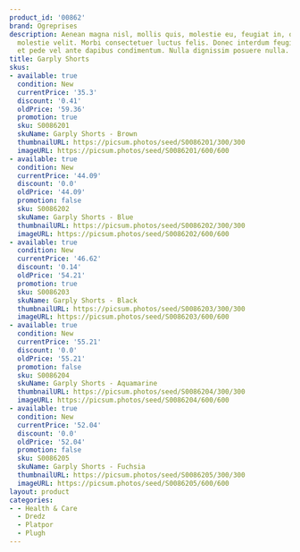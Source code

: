 ```yaml
---
product_id: '00862'
brand: Ogreprises
description: Aenean magna nisl, mollis quis, molestie eu, feugiat in, orci. Nunc eleifend
  molestie velit. Morbi consectetuer luctus felis. Donec interdum feugiat leo. Praesent
  et pede vel ante dapibus condimentum. Nulla dignissim posuere nulla.
title: Garply Shorts
skus:
- available: true
  condition: New
  currentPrice: '35.3'
  discount: '0.41'
  oldPrice: '59.36'
  promotion: true
  sku: S0086201
  skuName: Garply Shorts - Brown
  thumbnailURL: https://picsum.photos/seed/S0086201/300/300
  imageURL: https://picsum.photos/seed/S0086201/600/600
- available: true
  condition: New
  currentPrice: '44.09'
  discount: '0.0'
  oldPrice: '44.09'
  promotion: false
  sku: S0086202
  skuName: Garply Shorts - Blue
  thumbnailURL: https://picsum.photos/seed/S0086202/300/300
  imageURL: https://picsum.photos/seed/S0086202/600/600
- available: true
  condition: New
  currentPrice: '46.62'
  discount: '0.14'
  oldPrice: '54.21'
  promotion: true
  sku: S0086203
  skuName: Garply Shorts - Black
  thumbnailURL: https://picsum.photos/seed/S0086203/300/300
  imageURL: https://picsum.photos/seed/S0086203/600/600
- available: true
  condition: New
  currentPrice: '55.21'
  discount: '0.0'
  oldPrice: '55.21'
  promotion: false
  sku: S0086204
  skuName: Garply Shorts - Aquamarine
  thumbnailURL: https://picsum.photos/seed/S0086204/300/300
  imageURL: https://picsum.photos/seed/S0086204/600/600
- available: true
  condition: New
  currentPrice: '52.04'
  discount: '0.0'
  oldPrice: '52.04'
  promotion: false
  sku: S0086205
  skuName: Garply Shorts - Fuchsia
  thumbnailURL: https://picsum.photos/seed/S0086205/300/300
  imageURL: https://picsum.photos/seed/S0086205/600/600
layout: product
categories:
- - Health & Care
  - Dredz
  - Platpor
  - Plugh
---
```

